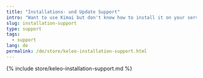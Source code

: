 ```yaml
---
title: "Installations- und Update Support"
intro: "Want to use Kimai but don't know how to install it on your server?"
slug: installation-support
type: support
tags:
  - support
lang: de
permalink: /de/store/keleo-installation-support.html
---
```


{% include store/keleo-installation-support.md %}
